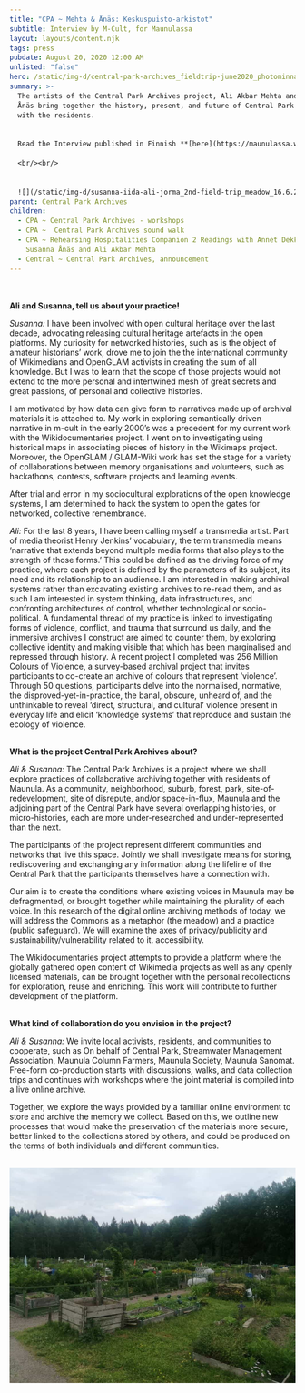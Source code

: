 ```yaml
---
title: "CPA ~ Mehta & Ånäs: Keskuspuisto-arkistot"
subtitle: Interview by M-Cult, for Maunulassa
layout: layouts/content.njk
tags: press
pubdate: August 20, 2020 12:00 AM
unlisted: "false"
hero: /static/img-d/central-park-archives_fieldtrip-june2020_photominnatarkka.jpg
summary: >-
  The artists of the Central Park Archives project, Ali Akbar Mehta and Susanna
  Ånäs bring together the history, present, and future of Central Park together
  with the residents.


  Read the Interview published in Finnish **[here](https://maunulassa.wordpress.com/portfolio/mehta-anas-keskuspuistoarkistot/)**

  <br/><br/>


  ![](/static/img-d/susanna-iida-ali-jorma_2nd-field-trip_meadow_16.6.2020.jpg)
parent: Central Park Archives
children:
  - CPA ~ Central Park Archives - workshops
  - CPA ~  Central Park Archives sound walk
  - CPA ~ Rehearsing Hospitalities Companion 2 Readings with Annet Dekker, and
    Susanna Ånäs and Ali Akbar Mehta
  - Central ~ Central Park Archives, announcement
---
```

<br/><br/>
**Ali and Susanna, tell us about your practice!**

*Susanna:* I have been involved with open cultural heritage over the last decade, advocating releasing cultural heritage artefacts in the open platforms. My curiosity for networked histories, such as is the object of amateur historians’ work, drove me to join the the international community of Wikimedians and OpenGLAM activists in creating the sum of all knowledge. But I was to learn that the scope of those projects would not extend to the more personal and intertwined mesh of great secrets and great passions, of personal and collective histories.

I am motivated by how data can give form to narratives made up of archival materials it is attached to. My work in exploring semantically driven narrative in m-cult in the early 2000’s was a precedent for my current work with the Wikidocumentaries project. I went on to investigating using historical maps in associating pieces of history in the Wikimaps project. Moreover, the OpenGLAM / GLAM-Wiki work has set the stage for a variety of collaborations between memory organisations and volunteers, such as hackathons, contests, software projects and learning events.

After trial and error in my sociocultural explorations of the open knowledge systems, I am determined to hack the system to open the gates for networked, collective remembrance.

*Ali:* For the last 8 years, I have been calling myself a transmedia artist. Part of media theorist Henry Jenkins’ vocabulary, the term transmedia means ‘narrative that extends beyond multiple media forms that also plays to the strength of those forms.’ This could be defined as the driving force of my practice, where each project is defined by the parameters of its subject, its need and its relationship to an audience. I am interested in making archival systems rather than excavating existing archives to re-read them, and as such I am interested in system thinking, data infrastructures, and confronting architectures of control, whether technological or socio-political. A fundamental thread of my practice is linked to investigating forms of violence, conflict, and trauma that surround us daily, and the immersive archives I construct are aimed to counter them, by exploring collective identity and making visible that which has been marginalised and repressed through history. A recent project I completed was 256 Million Colours of Violence, a survey-based archival project that invites participants to co-create an archive of colours that represent ‘violence’. Through 50 questions, participants delve into the normalised, normative, the disproved-yet-in-practice, the banal, obscure, unheard of, and the unthinkable to reveal ‘direct, structural, and cultural’ violence present in everyday life and elicit ‘knowledge systems’ that reproduce and sustain the ecology of violence.
<br/><br/>

**What is the project Central Park Archives about?**

*Ali & Susanna:* The Central Park Archives is a project where we shall explore practices of collaborative archiving together with residents of Maunula. As a community, neighborhood, suburb, forest, park, site-of-redevelopment, site of disrepute, and/or space-in-flux, Maunula and the adjoining part of the Central Park have several overlapping histories, or micro-histories, each are more under-researched and under-represented than the next.

The participants of the project represent different communities and networks that live this space. Jointly we shall investigate means for storing, rediscovering and exchanging any information along the lifeline of the Central Park that the participants themselves have a connection with.

Our aim is to create the conditions where existing voices in Maunula may be defragmented, or brought together while maintaining the plurality of each voice. In this research of the digital online archiving methods of today, we will address the Commons as a metaphor (the meadow) and a practice (public safeguard). We will examine the axes of privacy/publicity and sustainability/vulnerability related to it. accessibility.

The Wikidocumentaries project attempts to provide a platform where the globally gathered open content of Wikimedia projects as well as any openly licensed materials, can be brought together with the personal recollections for exploration, reuse and enriching. This work will contribute to further development of the platform.
<br/><br/>

**What kind of collaboration do you envision in the project?**

*Ali & Susanna:* We invite local activists, residents, and communities to cooperate, such as On behalf of Central Park, Streamwater Management Association, Maunula Column Farmers, Maunula Society, Maunula Sanomat. Free-form co-production starts with discussions, walks, and data collection trips and continues with workshops where the joint material is compiled into a live online archive.

Together, we explore the ways provided by a familiar online environment to store and archive the memory we collect. Based on this, we outline new processes that would make the preservation of the materials more secure, better linked to the collections stored by others, and could be produced on the terms of both individuals and different communities.
<br/><br/>

![](/static/img-d/summer_2nd-field-trip_allotment-garden_16.6.2020.jpg)